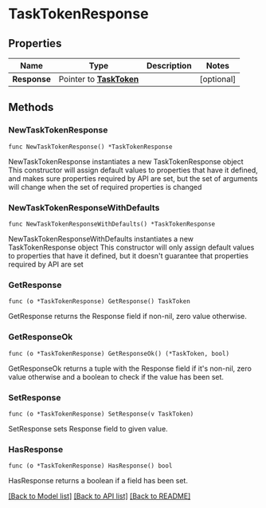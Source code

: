 # TaskTokenResponse

## Properties

Name | Type | Description | Notes
------------ | ------------- | ------------- | -------------
**Response** | Pointer to [**TaskToken**](TaskToken.md) |  | [optional] 

## Methods

### NewTaskTokenResponse

`func NewTaskTokenResponse() *TaskTokenResponse`

NewTaskTokenResponse instantiates a new TaskTokenResponse object
This constructor will assign default values to properties that have it defined,
and makes sure properties required by API are set, but the set of arguments
will change when the set of required properties is changed

### NewTaskTokenResponseWithDefaults

`func NewTaskTokenResponseWithDefaults() *TaskTokenResponse`

NewTaskTokenResponseWithDefaults instantiates a new TaskTokenResponse object
This constructor will only assign default values to properties that have it defined,
but it doesn't guarantee that properties required by API are set

### GetResponse

`func (o *TaskTokenResponse) GetResponse() TaskToken`

GetResponse returns the Response field if non-nil, zero value otherwise.

### GetResponseOk

`func (o *TaskTokenResponse) GetResponseOk() (*TaskToken, bool)`

GetResponseOk returns a tuple with the Response field if it's non-nil, zero value otherwise
and a boolean to check if the value has been set.

### SetResponse

`func (o *TaskTokenResponse) SetResponse(v TaskToken)`

SetResponse sets Response field to given value.

### HasResponse

`func (o *TaskTokenResponse) HasResponse() bool`

HasResponse returns a boolean if a field has been set.


[[Back to Model list]](../README.md#documentation-for-models) [[Back to API list]](../README.md#documentation-for-api-endpoints) [[Back to README]](../README.md)


